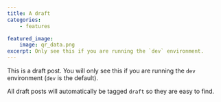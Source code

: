 ```yaml
---
title: A draft
categories:
    - features

featured_image:
    image: qr_data.png
excerpt: Only see this if you are running the `dev` environment.
---
```

This is a draft post. You will only see this if you are running the `dev`
environment (`dev` is the default).

All draft posts will automatically be tagged `draft` so they are easy to
find.
